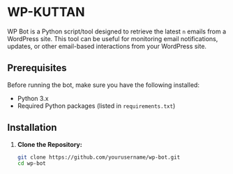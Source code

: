 # WP-KUTTAN

WP Bot is a Python script/tool designed to retrieve the latest `n` emails from a WordPress site. This tool can be useful for monitoring email notifications, updates, or other email-based interactions from your WordPress site.

## Prerequisites

Before running the bot, make sure you have the following installed:

- Python 3.x
- Required Python packages (listed in `requirements.txt`)

## Installation

1. **Clone the Repository:**

   ```bash
   git clone https://github.com/yourusername/wp-bot.git
   cd wp-bot
